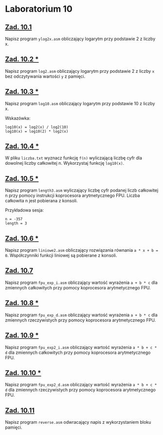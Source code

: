 # Laboratorium 10

## [Zad. 10.1]()

Napisz program `ylog2x.asm` obliczający logarytm przy podstawie 2 z liczby x.

## [Zad. 10.2 *]()

Napisz program `log2.asm` obliczający logarytm przy podstawie 2 z liczby `x` bez odczytywania wartości `y` z pamięci. 

## [Zad. 10.3 *]()

Napisz program `log10.asm` obliczający logarytm przy podstawie 10 z liczby x. 

Wskazówka:
```
log10(x) = log2(x) / log2(10)
log10(x) = log10(2) * log2(x)
```
## [Zad. 10.4 *]()

W pliku `liczba.txt` wyznacz funkcję `f(n)` wyliczającą liczbę cyfr dla dowolnej liczby całkowitej n. Wykorzystaj funkcję `log10(x)`.

## [Zad. 10.5 *]()

Napisz program `length3.asm` wyliczający liczbę cyfr podanej liczb całkowitej n przy pomocy instrukcji koprocesora arytmetycznego FPU. Liczba całkowita n jest pobierana z konsoli. 

Przykładowa sesja:
```
n = -357
length = 3
```
## [Zad. 10.6 *]()

Napisz program `liniowe2.asm` obliczający rozwiązania równania `a * x + b = 0`. Współczynniki funkcji liniowej są pobierane z konsoli. 

## [Zad. 10.7]()

Napisz program `fpu_exp_i.asm` obliczający wartość wyrażenia `a + b * c` dla zmiennych całkowitych przy pomocy koprocesora arytmetycznego FPU.

## [Zad. 10.8 *]()

Napisz program `fpu_exp_d.asm` obliczający wartość wyrażenia `a + b * c` dla zmiennych rzeczywistych przy pomocy koprocesora arytmetycznego FPU.

## [Zad. 10.9 *]()

Napisz program `fpu_exp2_i.asm` obliczający wartość wyrażenia `a * b + c * d` dla zmiennych całkowitych przy pomocy koprocesora arytmetycznego FPU.

## [Zad. 10.10 *]()

Napisz program `fpu_exp2_d.asm` obliczający wartość wyrażenia `a * b + c * d` dla zmiennych rzeczywistych przy pomocy koprocesora arytmetycznego FPU.

## [Zad. 10.11]()

Napisz program `reverse.asm` odwracający napis z wykorzystaniem bloku pamięci.
